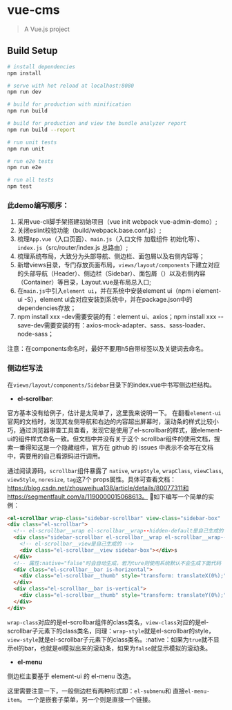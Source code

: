# vue-cms

> A Vue.js project

## Build Setup

``` bash
# install dependencies
npm install

# serve with hot reload at localhost:8080
npm run dev

# build for production with minification
npm run build

# build for production and view the bundle analyzer report
npm run build --report

# run unit tests
npm run unit

# run e2e tests
npm run e2e

# run all tests
npm test
```


### 此demo编写顺序：
1. 采用vue-cli脚手架搭建初始项目（vue init webpack vue-admin-demo）;
2. 关闭eslint校验功能（build/webpack.base.conf.js）;
3. 梳理``App.vue``（入口页面）、``main.js``（入口文件 加载组件 初始化等）、``index.js``（src/router/index.js 总路由）;
4. 梳理系统布局，大致分为头部导航、侧边栏、面包屑以及右侧内容等；
5. 新增views目录，专门存放页面布局，``views/layout/components``下建立对应的头部导航（Header）、侧边栏（Sidebar）、面包屑（）以及右侧内容（Container）等目录，Layout.vue是布局总入口;
6. 在``main.js``中引入``element ui``，并在系统中安装element ui（npm i element-ui -S），element ui会对应安装到系统中，并在package.json中的dependencies存放；
7. npm install xxx -dev需要安装的有：element ui、axios；npm install xxx --save-dev需要安装的有：axios-mock-adapter、sass、sass-loader、node-sass；

注意：在components命名时，最好不要用h5自带标签以及关键词去命名。

### 侧边栏写法

在``views/layout/components/Sidebar``目录下的index.vue中书写侧边栏结构。

- **el-scrollbar**: 

官方基本没有给例子，估计是太简单了，这里我来说明一下。
在翻看``element-ui``官网的文档时，发现其左侧导航和右边的内容超出屏幕时，滚动条的样式比较小巧，通过浏览器审查工具查看，发现它是使用了el-scrollbar的样式，跟element-ui的组件样式命名一致。但文档中并没有关于这个 scrollbar组件的使用文档，搜索一番得知这是一个隐藏组件，官方在 github 的 issues 中表示不会写在文档中，需要用的自己看源码进行调用。

通过阅读源码，``scrollbar``组件暴露了 ``native``, ``wrapStyle``, ``wrapClass``, ``viewClass``, ``viewStyle``, ``noresize``, ``tag``这7个 props属性。具体可查看文档：https://blog.csdn.net/zhouweihua138/article/details/80077311和https://segmentfault.com/a/1190000015068613。

如下编写一个简单的实例：

```HTML
<el-scrollbar wrap-class="sidebar-scrollbar" view-class="sidebar-box" :native="false"></el-scrollbar>最终形成的样子是：
<div class="el-scrollbar">
  <!-- el-scrollbar__wrap el-scrollbar__wrap--hidden-default是自己生成的 -->
  <div class="sidebar-scrollbar el-scrollbar__wrap el-scrollbar__wrap--hidden-default">
    <!-- el-scrollbar__view是自己生成的 -->
    <div class="el-scrollbar__view sidebar-box"></div>s
  </div>
  <!-- 属性:native="false"时会自动生成，若为ture则使用系统默认不会生成下面代码 -->
  <div class="el-scrollbar__bar is-horizontal">
    <div class="el-scrollbar__thumb" style="transform: translateX(0%);"></div>
  </div>
  <div class="el-scrollbar__bar is-vertical">
    <div class="el-scrollbar__thumb" style="transform: translateY(0%);"></div>
  </div>
</div>
```
``wrap-class``对应的是el-scrollbar组件的class类名，``view-class``对应的是el-scrollbar子元素下的class类名，同理：``wrap-style``就是el-scrollbar的style，``view-style``就是el-scrollbar子元素下的class类名。:native：如果为``true``就不显示el的bar，也就是el模拟出来的滚动条，如果为``false``就显示模拟的滚动条。

- **el-menu**

侧边栏主要基于 element-ui 的 el-menu 改造。

这里需要注意一下，一般侧边栏有两种形式即：``el-submenu``和 直接``el-menu-item``。 一个是嵌套子菜单，另一个则是直接一个链接。
